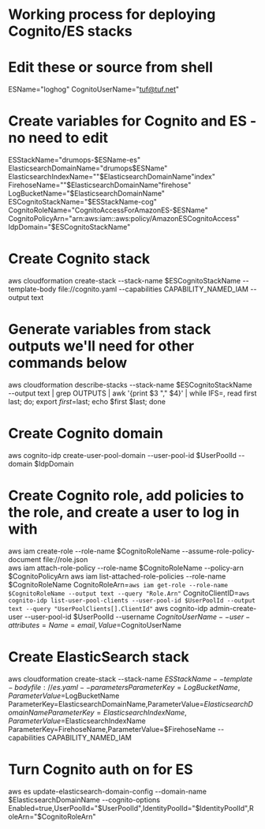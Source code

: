 # Working process for deploying Cognito/ES stacks

# Edit these or source from shell
ESName="loghog"
CognitoUserName="tuf@tuf.net"

# Create variables for Cognito and ES - no need to edit
ESStackName="drumops-$ESName-es"
ElasticsearchDomainName="drumops$ESName"
ElasticsearchIndexName=""$ElasticsearchDomainName"index"
FirehoseName=""$ElasticsearchDomainName"firehose"
LogBucketName="$ElasticsearchDomainName"
ESCognitoStackName="$ESStackName-cog"
CognitoRoleName="CognitoAccessForAmazonES-$ESName"
CognitoPolicyArn="arn:aws:iam::aws:policy/AmazonESCognitoAccess"
IdpDomain="$ESCognitoStackName"

# Create Cognito stack
aws cloudformation create-stack --stack-name $ESCognitoStackName --template-body file://cognito.yaml --capabilities CAPABILITY_NAMED_IAM --output text

# Generate variables from stack outputs we'll need for other commands below
aws cloudformation describe-stacks --stack-name $ESCognitoStackName --output text | grep OUTPUTS | awk '{print $3 "," $4}' | while IFS=, read first last; do; export $first=$last; echo $first $last; done

# Create Cognito domain
aws cognito-idp create-user-pool-domain --user-pool-id $UserPoolId --domain $IdpDomain

# Create Cognito role, add policies to the role, and create a user to log in with
aws iam create-role --role-name $CognitoRoleName --assume-role-policy-document file://role.json                
aws iam attach-role-policy --role-name $CognitoRoleName --policy-arn $CognitoPolicyArn
aws iam list-attached-role-policies --role-name $CognitoRoleName
CognitoRoleArn=`aws iam get-role --role-name $CognitoRoleName --output text --query "Role.Arn"`
CognitoClientID=`aws cognito-idp list-user-pool-clients --user-pool-id $UserPoolId --output text --query "UserPoolClients[].ClientId"`
aws cognito-idp admin-create-user --user-pool-id $UserPoolId --username $CognitoUserName --user-attributes=Name=email,Value=$CognitoUserName

# Create ElasticSearch stack
aws cloudformation create-stack --stack-name $ESStackName --template-body file://es.yaml --parameters ParameterKey=LogBucketName,ParameterValue=$LogBucketName ParameterKey=ElasticsearchDomainName,ParameterValue=$ElasticsearchDomainName ParameterKey=ElasticsearchIndexName,ParameterValue=$ElasticsearchIndexName ParameterKey=FirehoseName,ParameterValue=$FirehoseName --capabilities CAPABILITY_NAMED_IAM

# Turn Cognito auth on for ES
aws es update-elasticsearch-domain-config --domain-name $ElasticsearchDomainName --cognito-options Enabled=true,UserPoolId="$UserPoolId",IdentityPoolId="$IdentityPoolId",RoleArn="$CognitoRoleArn"